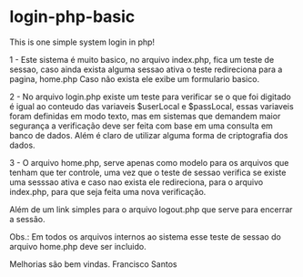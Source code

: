 # login-php-basic
This is one simple system login in php!

1 - Este sistema é muito basico, no arquivo index.php, fica um teste de sessao, caso ainda exista alguma sessao ativa
o teste redireciona para a pagina, home.php
Caso não exista ele exibe um formulario basico.

2 - No arquivo login.php existe um teste para verificar se o que foi digitado é igual ao conteudo das variaveis
$userLocal e $passLocal, essas variaveis foram definidas em modo texto, mas em sistemas que demandem maior segurança
a verificação deve ser feita com base em uma consulta em banco de dados. Além é claro de utilizar alguma forma de 
criptografia dos dados.

3 - O arquivo home.php, serve apenas como modelo para os arquivos que tenham que ter controle, uma vez que o teste 
de sessao verifica se existe uma sesssao ativa e caso nao exista ele redireciona, para o arquivo index.php, para que seja feita
uma nova verificação.

Além de um link simples para o arquivo logout.php que serve para encerrar a sessão.

Obs.: Em todos os arquivos internos ao sistema esse teste de sessao do arquivo home.php deve ser incluido.

Melhorias são bem vindas.
Francisco Santos
